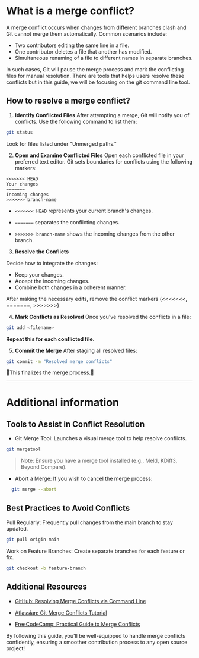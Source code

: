 # What is a merge conflict?

A merge conflict occurs when changes from different branches clash and Git cannot merge them automatically. Common scenarios include:

- Two contributors editing the same line in a file.
- One contributor deletes a file that another has modified.
- Simultaneous renaming of a file to different names in separate branches.

In such cases, Git will pause the merge process and mark the conflicting files for manual resolution. There are tools that helps users resolve these conflicts but in this guide, we will be focusing on the git command line tool.

## How to resolve a merge conflict?

1. **Identify Conflicted Files**
   After attempting a merge, Git will notify you of conflicts. Use the following command to list them:

```bash
git status
```

Look for files listed under "Unmerged paths."

2. **Open and Examine Conflicted Files**
   Open each conflicted file in your preferred text editor. Git sets boundaries for conflicts using the following markers:

```plaintext
<<<<<<< HEAD
Your changes
=======
Incoming changes
>>>>>>> branch-name
```

- `<<<<<<< HEAD` represents your current branch's changes.

- `=======` separates the conflicting changes.

- `>>>>>>> branch-name` shows the incoming changes from the other branch.

3. **Resolve the Conflicts**

Decide how to integrate the changes:

- Keep your changes.
- Accept the incoming changes.
- Combine both changes in a coherent manner.

After making the necessary edits, remove the conflict markers (<<<<<<<, =======, >>>>>>>)

4. **Mark Conflicts as Resolved**
   Once you've resolved the conflicts in a file:

```bash
git add <filename>
```

**Repeat this for each conflicted file.**

5. **Commit the Merge**
   After staging all resolved files:

```bash
git commit -m "Resolved merge conflicts"
```

🎉This finalizes the merge process.🎉

---

# Additional information

## Tools to Assist in Conflict Resolution

- Git Merge Tool: Launches a visual merge tool to help resolve conflicts.

```bash
git mergetool
```

> Note: Ensure you have a merge tool installed (e.g., Meld, KDiff3, Beyond Compare).

- Abort a Merge: If you wish to cancel the merge process:

```bash
  git merge --abort
```

## Best Practices to Avoid Conflicts

Pull Regularly: Frequently pull changes from the main branch to stay updated.

```bash
git pull origin main
```

Work on Feature Branches: Create separate branches for each feature or fix.

```bash
git checkout -b feature-branch
```

## Additional Resources

- [GitHub: Resolving Merge Conflicts via Command Line](https://docs.github.com/en/pull-requests/collaborating-with-pull-requests/addressing-merge-conflicts/resolving-a-merge-conflict-using-the-command-line)

- [Atlassian: Git Merge Conflicts Tutorial](https://www.atlassian.com/git/tutorials/using-branches/merge-conflicts)

- [FreeCodeCamp: Practical Guide to Merge Conflicts](https://www.freecodecamp.org/news/resolve-merge-conflicts-in-git-a-practical-guide/)

By following this guide, you'll be well-equipped to handle merge conflicts confidently, ensuring a smoother contribution process to any open source project!
